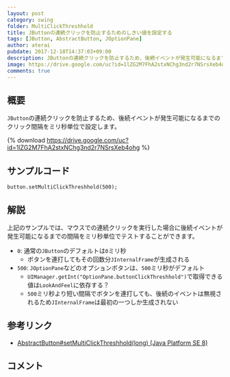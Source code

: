 ```yaml
---
layout: post
category: swing
folder: MultiClickThreshhold
title: JButtonの連続クリックを防止するためのしきい値を設定する
tags: [JButton, AbstractButton, JOptionPane]
author: aterai
pubdate: 2017-12-18T14:37:03+09:00
description: JButtonの連続クリックを防止するため、後続イベントが発生可能になるまでのクリック間隔をミリ秒単位で設定します。
image: https://drive.google.com/uc?id=1lZG2M7FhA2stxNChg3nd2r7NSrsXeb4ohg
comments: true
---
```

## 概要
`JButton`の連続クリックを防止するため、後続イベントが発生可能になるまでのクリック間隔をミリ秒単位で設定します。

{% download https://drive.google.com/uc?id=1lZG2M7FhA2stxNChg3nd2r7NSrsXeb4ohg %}

## サンプルコード
<pre class="prettyprint"><code>button.setMultiClickThreshhold(500);
</code></pre>

## 解説
上記のサンプルでは、マウスでの連続クリックを実行した場合に後続イベントが発生可能になるまでの間隔をミリ秒単位でテストすることができます。

- `0`: 通常の`JButton`のデフォルトは`0`ミリ秒
    - ボタンを連打してもその回数分`JInternalFrame`が生成される
- `500`: `JOptionPane`などのオプションボタンは、`500`ミリ秒がデフォルト
    - `UIManager.getInt("OptionPane.buttonClickThreshhold")`で取得できる値は`LookAndFeel`に依存する？
    - `500`ミリ秒より短い間隔でボタンを連打しても、後続のイベントは無視されるため`JInternalFrame`は最初の一つしか生成されない

<!-- dummy comment line for breaking list -->

## 参考リンク
- [AbstractButton#setMultiClickThreshhold(long) (Java Platform SE 8)](https://docs.oracle.com/javase/jp/8/docs/api/javax/swing/AbstractButton.html#setMultiClickThreshhold-long-)

<!-- dummy comment line for breaking list -->

## コメント
